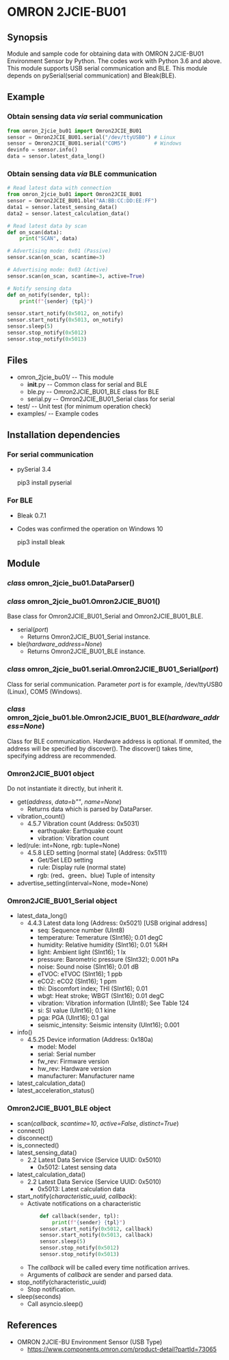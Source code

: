 ﻿# OMRON 2JCIE-BU01

## Synopsis
Module and sample code for obtaining data with OMRON 2JCIE-BU01 Environment Sensor by Python.
The codes work with Python 3.6 and above. This module supports USB serial communication and BLE.
This module depends on pySerial(serial communication) and Bleak(BLE).

## Example
### Obtain sensing data _via_ serial communication

```python
from omron_2jcie_bu01 import Omron2JCIE_BU01
sensor = Omron2JCIE_BU01.serial("/dev/ttyUSB0") # Linux
sensor = Omron2JCIE_BU01.serial("COM5")         # Windows
devinfo = sensor.info()
data = sensor.latest_data_long()
```

### Obtain sensing data _via_ BLE communication

```python
# Read latest data with connection
from omron_2jcie_bu01 import Omron2JCIE_BU01
sensor = Omron2JCIE_BU01.ble("AA:BB:CC:DD:EE:FF")
data1 = sensor.latest_sensing_data()
data2 = sensor.latest_calculation_data()
```

```python
# Read latest data by scan
def on_scan(data):
    print("SCAN", data)

# Advertising mode: 0x01 (Passive)
sensor.scan(on_scan, scantime=3)

# Advertising mode: 0x03 (Active)
sensor.scan(on_scan, scantime=3, active=True)
```

```python
# Notify sensing data
def on_notify(sender, tpl):
    print(f"{sender} {tpl}")

sensor.start_notify(0x5012, on_notify)
sensor.start_notify(0x5013, on_notify)
sensor.sleep(5)
sensor.stop_notify(0x5012)
sensor.stop_notify(0x5013)
```

## Files
- omron_2jcie_bu01/ -- This module
  - __init__.py -- Common class for serial and BLE
  - ble.py -- Omron2JCIE_BU01_BLE class for BLE
  - serial.py -- Omron2JCIE_BU01_Serial class for serial
- test/ -- Unit test (for minimum operation check)
- examples/ -- Example codes

## Installation dependencies
### For serial communication
- pySerial 3.4

    pip3 install pyserial

### For BLE
- Bleak 0.7.1
- Codes was confirmed the operation on Windows 10

    pip3 install bleak

## Module
### _class_ omron_2jcie_bu01.DataParser()

### _class_ omron_2jcie_bu01.Omron2JCIE_BU01()
Base class for Omron2JCIE_BU01_Serial and Omron2JCIE_BU01_BLE.

- serial(_port_)
  - Returns Omron2JCIE_BU01_Serial instance.
- ble(_hardware_address=None_)
  - Returns Omron2JCIE_BU01_BLE instance.

### _class_ omron_2jcie_bu01.serial.Omron2JCIE_BU01_Serial(_port_)
Class for serial communication.
Parameter _port_ is for example, /dev/ttyUSB0 (Linux), COM5 (Windows).

### _class_ omron_2jcie_bu01.ble.Omron2JCIE_BU01_BLE(_hardware_address=None_)
Class for BLE communication.
Hardware address is optional. If ommited, the address will be specified by discover().
The discover() takes time, specifying address are recommended.

### Omron2JCIE_BU01 object
Do not instantiate it directly, but inherit it.

- get(_address_, _data=b""_, _name=None_)
  - Returns data which is parsed by DataParser.
- vibration_count()
  - 4.5.7 Vibration count (Address: 0x5031)
    - earthquake: Earthquake count
    - vibration: Vibration count
- led(rule: int=None, rgb: tuple=None)
  - 4.5.8 LED setting [normal state] (Address: 0x5111)
    - Get/Set LED setting
    - rule: Display rule (normal state)
    - rgb: (red、green、blue) Tuple of intensity
- advertise_setting(interval=None, mode=None)

### Omron2JCIE_BU01_Serial object
- latest_data_long()
  - 4.4.3 Latest data long (Address: 0x5021) [USB original address]
    - seq: Sequence number (UInt8)
    - temperature: Temerature (SInt16); 0.01 degC
    - humidity: Relative humidity (SInt16); 0.01 %RH
    - light: Ambient light (SInt16); 1 lx
    - pressure: Barometric pressure (SInt32); 0.001 hPa
    - noise: Sound noise (SInt16); 0.01 dB
    - eTVOC: eTVOC (SInt16); 1 ppb
    - eCO2: eCO2 (SInt16); 1 ppm
    - thi: Discomfort index; THI (SInt16); 0.01
    - wbgt: Heat stroke; WBGT (SInt16); 0.01 degC
    - vibration: Vibration information (UInt8); See Table 124
    - si: SI value (UInt16); 0.1 kine
    - pga: PGA (UInt16); 0.1 gal
    - seismic_intensity: Seismic intensity (UInt16); 0.001
- info()
  - 4.5.25 Device information (Address: 0x180a)
    - model: Model
    - serial: Serial number
    - fw_rev: Firmware version
    - hw_rev: Hardware version
    - manufacturer: Manufacturer name
- latest_calculation_data()
- latest_acceleration_status()

### Omron2JCIE_BU01_BLE object
- scan(_callback_, _scantime=10_, _active=False_, _distinct=True_)
- connect()
- disconnect()
- is_connected()
- latest_sensing_data()
  - 2.2 Latest Data Service (Service UUID: 0x5010)
    - 0x5012: Latest sensing data
- latest_calculation_data()
  - 2.2 Latest Data Service (Service UUID: 0x5010)
    - 0x5013: Latest calculation data
- start_notify(_characteristic_uuid_, _callback_):
  - Activate notifications on a characteristic
	```python
    	def callback(sender, tpl):
        	print(f"{sender} {tpl}")
        sensor.start_notify(0x5012, callback)
        sensor.start_notify(0x5013, callback)
        sensor.sleep(5)
        sensor.stop_notify(0x5012)
        sensor.stop_notify(0x5013)
	```
  - The _callback_ will be called every time notification arrives.
  - Arguments of _callback_ are sender and parsed data.
- stop_notify(characteristic_uuid)
  - Stop notification.
- sleep(seconds)
  - Call asyncio.sleep()

## References
- OMRON 2JCIE-BU Environment Sensor (USB Type)
  - https://www.components.omron.com/product-detail?partId=73065
